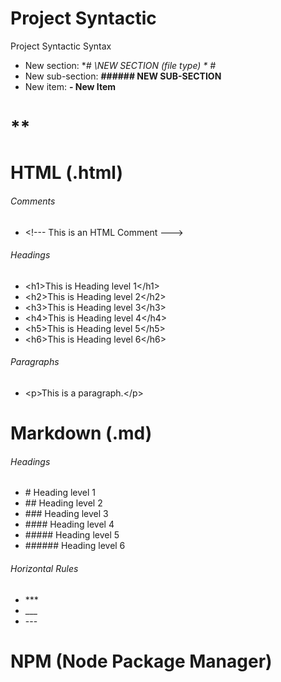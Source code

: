  # **Project Syntactic** #

 Project Syntactic Syntax
 - New section: **# **\NEW SECTION (file type) \** #**
 - New sub-section: **###### NEW SUB-SECTION**
 - New item: **- New Item**

# **

# **HTML** (.html) #


###### Comments
- \<!--- This is an HTML Comment --->

###### Headings

- \<h1>This is Heading level 1\</h1>
- \<h2>This is Heading level 2\</h2>
- \<h3>This is Heading level 3\</h3>
- \<h4>This is Heading level 4\</h4>
- \<h5>This is Heading level 5\</h5>
- \<h6>This is Heading level 6\</h6>

###### Paragraphs

- \<p>This is a paragraph.\</p>


# **Markdown** (.md) #

###### Headings

- \# Heading level 1
- \## Heading level 2
- \### Heading level 3
- \#### Heading level 4
- \##### Heading level 5
- \###### Heading level 6

###### Horizontal Rules

- \***
- \___
- \---

# **NPM (Node Package Manager)** #

